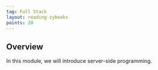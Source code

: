 ```yaml
---
tag: Full Stack
layout: reading-zybooks
points: 20
---
```


## Overview 

In this module, we will introduce server-side programming.
